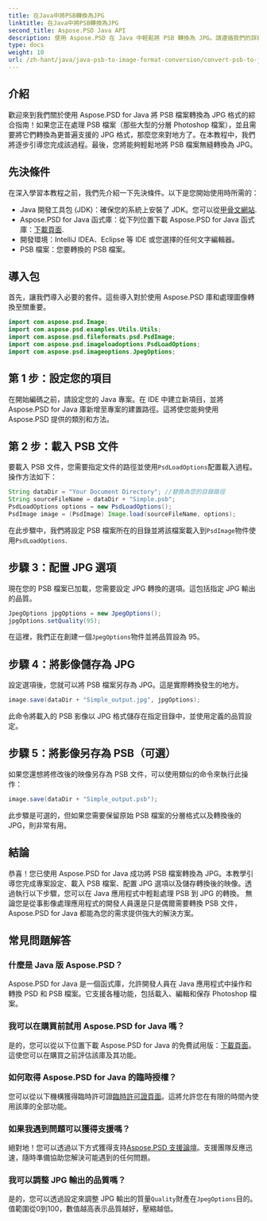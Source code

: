 ```yaml
---
title: 在Java中將PSB轉換為JPG
linktitle: 在Java中將PSB轉換為JPG
second_title: Aspose.PSD Java API
description: 使用 Aspose.PSD 在 Java 中輕鬆將 PSB 轉換為 JPG。請遵循我們的詳細指南進行無縫影像轉換。下載、試用併購買 Aspose.PSD。
type: docs
weight: 10
url: /zh-hant/java/java-psb-to-image-format-conversion/convert-psb-to-jpg-java/
---
```

## 介紹
歡迎來到我們關於使用 Aspose.PSD for Java 將 PSB 檔案轉換為 JPG 格式的綜合指南！如果您正在處理 PSB 檔案（那些大型的分層 Photoshop 檔案），並且需要將它們轉換為更普遍支援的 JPG 格式，那麼您來對地方了。在本教程中，我們將逐步引導您完成該過程。最後，您將能夠輕鬆地將 PSB 檔案無縫轉換為 JPG。
## 先決條件
在深入學習本教程之前，我們先介紹一下先決條件。以下是您開始使用時所需的：
-  Java 開發工具包 (JDK)：確保您的系統上安裝了 JDK。您可以從[甲骨文網站](https://www.oracle.com/java/technologies/javase-downloads.html).
-  Aspose.PSD for Java 函式庫：從下列位置下載 Aspose.PSD for Java 函式庫：[下載頁面](https://releases.aspose.com/psd/java/).
- 開發環境：IntelliJ IDEA、Eclipse 等 IDE 或您選擇的任何文字編輯器。
- PSB 檔案：您要轉換的 PSB 檔案。
## 導入包
首先，讓我們導入必要的套件。這些導入對於使用 Aspose.PSD 庫和處理圖像轉換至關重要。
```java
import com.aspose.psd.Image;
import com.aspose.psd.examples.Utils.Utils;
import com.aspose.psd.fileformats.psd.PsdImage;
import com.aspose.psd.imageloadoptions.PsdLoadOptions;
import com.aspose.psd.imageoptions.JpegOptions;
```
## 第 1 步：設定您的項目
在開始編碼之前，請設定您的 Java 專案。在 IDE 中建立新項目，並將 Aspose.PSD for Java 庫新增至專案的建置路徑。這將使您能夠使用 Aspose.PSD 提供的類別和方法。
## 第 2 步：載入 PSB 文件
要載入 PSB 文件，您需要指定文件的路徑並使用`PsdLoadOptions`配置載入過程。操作方法如下：
```java
String dataDir = "Your Document Directory"; //替換為您的目錄路徑
String sourceFileName = dataDir + "Simple.psb";
PsdLoadOptions options = new PsdLoadOptions();
PsdImage image = (PsdImage) Image.load(sourceFileName, options);
```
在此步驟中，我們將設定 PSB 檔案所在的目錄並將該檔案載入到`PsdImage`物件使用`PsdLoadOptions`.
## 步驟 3：配置 JPG 選項
現在您的 PSB 檔案已加載，您需要設定 JPG 轉換的選項。這包括指定 JPG 輸出的品質。
```java
JpegOptions jpgOptions = new JpegOptions();
jpgOptions.setQuality(95);
```
在這裡，我們正在創建一個`JpegOptions`物件並將品質設為 95。
## 步驟 4：將影像儲存為 JPG
設定選項後，您就可以將 PSB 檔案另存為 JPG。這是實際轉換發生的地方。
```java
image.save(dataDir + "Simple_output.jpg", jpgOptions);
```
此命令將載入的 PSB 影像以 JPG 格式儲存在指定目錄中，並使用定義的品質設定。
## 步驟 5：將影像另存為 PSB（可選）
如果您還想將修改後的映像另存為 PSB 文件，可以使用類似的命令來執行此操作：
```java
image.save(dataDir + "Simple_output.psb");
```
此步驟是可選的，但如果您需要保留原始 PSB 檔案的分層格式以及轉換後的 JPG，則非常有用。
## 結論
恭喜！您已使用 Aspose.PSD for Java 成功將 PSB 檔案轉換為 JPG。本教學引導您完成專案設定、載入 PSB 檔案、配置 JPG 選項以及儲存轉換後的映像。透過執行以下步驟，您可以在 Java 應用程式中輕鬆處理 PSB 到 JPG 的轉換。
無論您是從事影像處理應用程式的開發人員還是只是偶爾需要轉換 PSB 文件，Aspose.PSD for Java 都能為您的需求提供強大的解決方案。
## 常見問題解答
### 什麼是 Java 版 Aspose.PSD？
Aspose.PSD for Java 是一個函式庫，允許開發人員在 Java 應用程式中操作和轉換 PSD 和 PSB 檔案。它支援各種功能，包括載入、編輯和保存 Photoshop 檔案。
### 我可以在購買前試用 Aspose.PSD for Java 嗎？
是的，您可以從以下位置下載 Aspose.PSD for Java 的免費試用版：[下載頁面](https://releases.aspose.com/)。這使您可以在購買之前評估該庫及其功能。
### 如何取得 Aspose.PSD for Java 的臨時授權？
您可以從以下機構獲得臨時許可證[臨時許可證頁面](https://purchase.aspose.com/temporary-license/)。這將允許您在有限的時間內使用該庫的全部功能。
### 如果我遇到問題可以獲得支援嗎？
絕對地！您可以透過以下方式獲得支持[Aspose.PSD 支援論壇](https://forum.aspose.com/c/psd/34)。支援團隊反應迅速，隨時準備協助您解決可能遇到的任何問題。
### 我可以調整 JPG 輸出的品質嗎？
是的，您可以透過設定來調整 JPG 輸出的質量`Quality`財產在`JpegOptions`目的。值範圍從0到100，數值越高表示品質越好，壓縮越低。